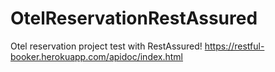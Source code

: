 # OtelReservationRestAssured
Otel reservation project test with RestAssured! https://restful-booker.herokuapp.com/apidoc/index.html
